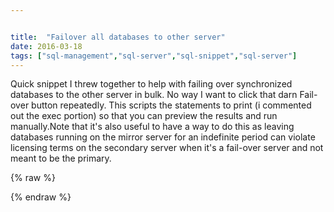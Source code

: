 ```yaml
---


title:  "Failover all databases to other server"
date: 2016-03-18
tags: ["sql-management","sql-server","sql-snippet","sql-server"]
---
```


Quick snippet I threw together to help with failing over synchronized databases to the other server in bulk. No way I want to click that darn Fail-over button repeatedly. This scripts the statements to print (i commented out the exec portion) so that you can preview the results and run manually.Note that it's also useful to have a way to do this as leaving databases running on the mirror server for an indefinite period can violate licensing terms on the secondary server when it's a fail-over server and not meant to be the primary.

{% raw %}
 <script src="b753658689b40b2883c5.js"></script>
{% endraw %}
